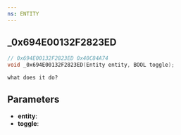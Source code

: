 ```yaml
---
ns: ENTITY
---
```

## _0x694E00132F2823ED

```c
// 0x694E00132F2823ED 0x40C84A74
void _0x694E00132F2823ED(Entity entity, BOOL toggle);
```

```
what does it do?  
```

## Parameters
* **entity**: 
* **toggle**: 

